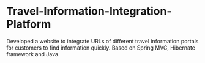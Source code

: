 # Travel-Information-Integration-Platform
Developed a website to integrate URLs of different travel information portals for customers to find information quickly.  Based on Spring MVC, Hibernate framework and Java.
